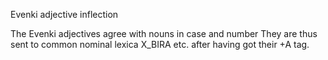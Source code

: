 Evenki adjective inflection

The Evenki adjectives agree with nouns in case and number
They are thus sent to common nominal lexica X_BIRA etc.
after having got their +A tag.



